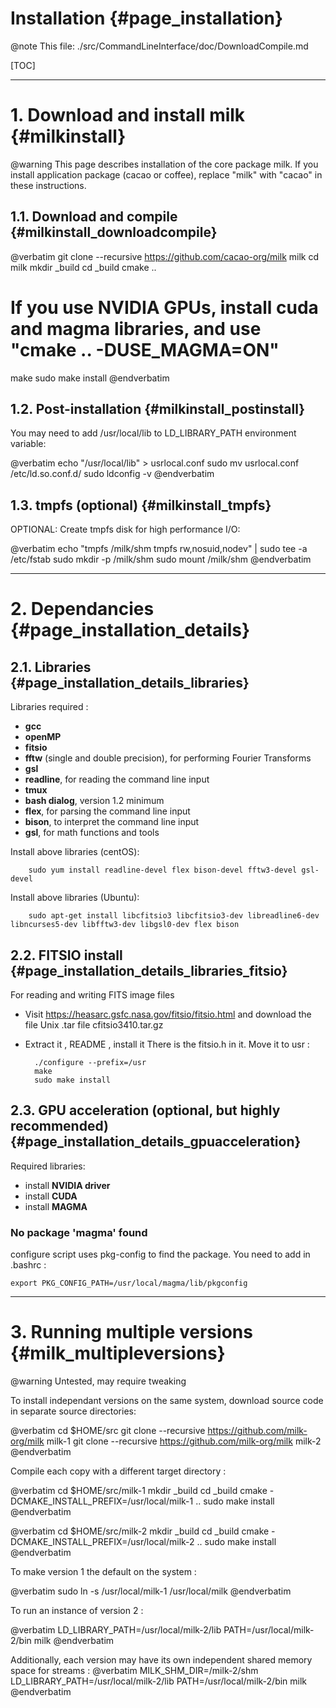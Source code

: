 # Installation {#page_installation}

@note This file: ./src/CommandLineInterface/doc/DownloadCompile.md

[TOC]

---


# 1. Download and install milk {#milkinstall}

@warning This page describes installation of the core package milk. If you install application package (cacao or coffee), replace "milk" with "cacao" in these instructions.


## 1.1. Download and compile {#milkinstall_downloadcompile}

@verbatim
git clone --recursive https://github.com/cacao-org/milk milk
cd milk
mkdir _build
cd _build
cmake ..
# If you use NVIDIA GPUs, install cuda and magma libraries, and use "cmake .. -DUSE_MAGMA=ON"
make
sudo make install
@endverbatim


## 1.2. Post-installation {#milkinstall_postinstall}

You may need to add /usr/local/lib to LD_LIBRARY_PATH environment variable:

@verbatim
echo "/usr/local/lib" > usrlocal.conf
sudo mv usrlocal.conf /etc/ld.so.conf.d/
sudo ldconfig -v
@endverbatim


## 1.3. tmpfs (optional) {#milkinstall_tmpfs}

OPTIONAL: Create tmpfs disk for high performance I/O:

@verbatim
echo "tmpfs /milk/shm tmpfs rw,nosuid,nodev" | sudo tee -a /etc/fstab
sudo mkdir -p /milk/shm
sudo mount /milk/shm
@endverbatim


---

# 2. Dependancies {#page_installation_details}


## 2.1. Libraries {#page_installation_details_libraries}

Libraries required :

- **gcc**
- **openMP**
- **fitsio**
- **fftw** (single and double precision), for performing Fourier Transforms
- **gsl**
- **readline**, for reading the command line input
- **tmux**
- **bash dialog**, version 1.2 minimum
- **flex**, for parsing the command line input
- **bison**, to interpret the command line input
- **gsl**, for math functions and tools

Install above libraries (centOS):

		sudo yum install readline-devel flex bison-devel fftw3-devel gsl-devel

Install above libraries (Ubuntu):

		sudo apt-get install libcfitsio3 libcfitsio3-dev libreadline6-dev libncurses5-dev libfftw3-dev libgsl0-dev flex bison


## 2.2. FITSIO install {#page_installation_details_libraries_fitsio}

For reading and writing FITS image files

- Visit https://heasarc.gsfc.nasa.gov/fitsio/fitsio.html and download the file Unix .tar file cfitsio3410.tar.gz
- Extract it , README , install it 
There is the fitsio.h in it. Move it to usr :

		./configure --prefix=/usr
		make 
		sudo make install 


## 2.3. GPU acceleration (optional, but highly recommended) {#page_installation_details_gpuacceleration}

Required libraries:

- install **NVIDIA driver**
- install **CUDA**
- install **MAGMA**

### No package 'magma' found

configure script uses pkg-config to find the package. You need to add in .bashrc :

	export PKG_CONFIG_PATH=/usr/local/magma/lib/pkgconfig

---


# 3. Running multiple versions {#milk_multipleversions}


@warning Untested, may require tweaking

To install independant versions on the same system, download source code in separate source directories:

@verbatim
cd $HOME/src
git clone --recursive https://github.com/milk-org/milk milk-1
git clone --recursive https://github.com/milk-org/milk milk-2
@endverbatim



Compile each copy with a different target directory :

@verbatim
cd $HOME/src/milk-1
mkdir _build
cd _build
cmake -DCMAKE_INSTALL_PREFIX=/usr/local/milk-1 ..
sudo make install
@endverbatim

@verbatim
cd $HOME/src/milk-2
mkdir _build
cd _build
cmake -DCMAKE_INSTALL_PREFIX=/usr/local/milk-2 ..
sudo make install
@endverbatim


To make version 1 the default on the system :

@verbatim
sudo ln -s /usr/local/milk-1 /usr/local/milk
@endverbatim


To run an instance of version 2 :

@verbatim
LD_LIBRARY_PATH=/usr/local/milk-2/lib PATH=/usr/local/milk-2/bin milk
@endverbatim


Additionally, each version may have its own independent shared memory space for streams :
@verbatim
MILK_SHM_DIR=/milk-2/shm LD_LIBRARY_PATH=/usr/local/milk-2/lib PATH=/usr/local/milk-2/bin milk
@endverbatim



